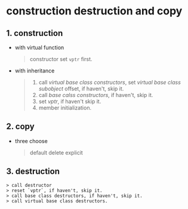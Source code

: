 # construction destruction and copy
## 1. construction
* with virtual function
    > constructor set `vptr` first.

* with inheritance
    > 1. call *virtual base class constructors*, set *virtual base class subobject* offset, if haven't, skip it.
    > 2. call *base calss constructors*, if haven't, skip it.
    > 3. set *vptr*, if haven't skip it.
    > 4. member initialization.

## 2. copy
* three choose
    > default
    > delete
    > explicit

## 3. destruction
    > call destructor
    > reset `vptr`, if haven't, skip it.
    > call base class destructors, if haven't, skip it.
    > call virtual base class destructors.
